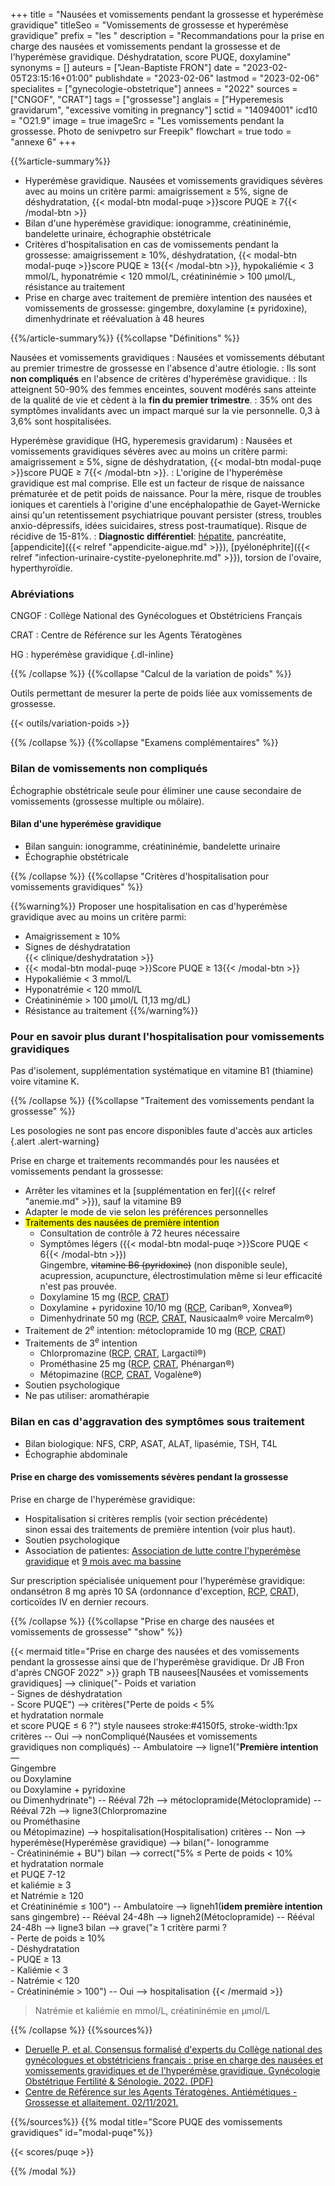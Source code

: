 +++
title = "Nausées et vomissements pendant la grossesse et hyperémèse gravidique"
titleSeo = "Vomissements de grossesse et hyperémèse gravidique"
prefix = "les "
description = "Recommandations pour la prise en charge des nausées et vomissements pendant la grossesse et de l'hyperémèse gravidique. Déshydratation, score PUQE, doxylamine"
synonyms = []
auteurs = ["Jean-Baptiste FRON"]
date = "2023-02-05T23:15:16+01:00"
publishdate = "2023-02-06"
lastmod = "2023-02-06"
specialites = ["gynecologie-obstetrique"]
annees = "2022"
sources = ["CNGOF", "CRAT"]
tags = ["grossesse"]
anglais = ["Hyperemesis gravidarum", "excessive vomiting in pregnancy"]
sctid = "14094001"
icd10 = "O21.9"
image = true
imageSrc = "Les vomissements pendant la grossesse. Photo de senivpetro sur Freepik"
flowchart = true
todo = "annexe 6"
+++

{{%article-summary%}}

- Hyperémèse gravidique. Nausées et vomissements gravidiques sévères avec au moins un critère parmi: amaigrissement ≥ 5%, signe de déshydratation, {{< modal-btn modal-puqe >}}score PUQE ≥ 7{{< /modal-btn >}}
- Bilan d'une hyperémèse gravidique: ionogramme, créatininémie, bandelette urinaire, échographie obstétricale
- Critères d'hospitalisation en cas de vomissements pendant la grossesse: amaigrissement ≥ 10%, déshydratation, {{< modal-btn modal-puqe >}}score PUQE ≥ 13{{< /modal-btn >}}, hypokaliémie < 3 mmol/L, hyponatrémie < 120 mmol/L, créatininémie > 100 µmol/L, résistance au traitement
- Prise en charge avec traitement de première intention des nausées et vomissements de grossesse: gingembre, doxylamine (± pyridoxine), dimenhydrinate et réévaluation à 48 heures

{{%/article-summary%}}
{{%collapse "Définitions" %}}

Nausées et vomissements gravidiques
: Nausées et vomissements débutant au premier trimestre de grossesse en l'absence d'autre étiologie.
: Ils sont **non compliqués** en l'absence de critères d'hyperémèse gravidique.
: Ils atteignent 50-90% des femmes enceintes, souvent modérés sans atteinte de la qualité de vie et cèdent à la **fin du premier trimestre**.
: 35% ont des symptômes invalidants avec un impact marqué sur la vie personnelle. 0,3 à 3,6% sont hospitalisées.

Hyperémèse gravidique (HG, hyperemesis gravidarum)
: Nausées et vomissements gravidiques sévères avec au moins un critère parmi: amaigrissement ≥ 5%, signe de déshydratation, {{< modal-btn modal-puqe >}}score PUQE ≥ 7{{< /modal-btn >}}.
: L'origine de l'hyperémèse gravidique est mal comprise. Elle est un facteur de risque de naissance prématurée et de petit poids de naissance. Pour la mère, risque de troubles ioniques et carentiels à l'origine d'une encéphalopathie de Gayet-Wernicke ainsi qu'un retentissement psychiatrique pouvant persister (stress, troubles anxio-dépressifs, idées suicidaires, stress post-traumatique). Risque de récidive de 15-81%.
: **Diagnostic différentiel**: [hépatite](/tags/hepatite/), pancréatite, [appendicite]({{< relref "appendicite-aigue.md" >}}), [pyélonéphrite]({{< relref "infection-urinaire-cystite-pyelonephrite.md" >}}), torsion de l'ovaire, hyperthyroïdie.

### Abréviations

CNGOF
: Collège National des Gynécologues et Obstétriciens Français

CRAT
: Centre de Référence sur les Agents Tératogènes

HG
: hyperémèse gravidique
{.dl-inline}

{{% /collapse %}}
{{%collapse "Calcul de la variation de poids" %}}

Outils permettant de mesurer la perte de poids liée aux vomissements de grossesse.

{{< outils/variation-poids >}}

{{% /collapse %}}
{{%collapse "Examens complémentaires" %}}

### Bilan de vomissements non compliqués

Échographie obstétricale seule pour éliminer une cause secondaire de vomissements (grossesse multiple ou môlaire).

#### Bilan d'une hyperémèse gravidique

- Bilan sanguin: ionogramme, créatininémie, bandelette urinaire
- Échographie obstétricale

{{% /collapse %}}
{{%collapse "Critères d'hospitalisation pour vomissements gravidiques" %}}

{{%warning%}}
Proposer une hospitalisation en cas d'hyperémèse gravidique avec au moins un critère parmi:

- Amaigrissement ≥ 10%
- Signes de déshydratation  
  {{< clinique/deshydratation >}}
- {{< modal-btn modal-puqe >}}Score PUQE ≥ 13{{< /modal-btn >}}
- Hypokaliémie < 3 mmol/L
- Hyponatrémie < 120 mmol/L
- Créatininémie > 100 µmol/L (1,13 mg/dL)
- Résistance au traitement
{{%/warning%}}

### Pour en savoir plus durant l'hospitalisation pour vomissements gravidiques

Pas d'isolement, supplémentation systématique en vitamine B1 (thiamine) voire vitamine K.

{{% /collapse %}}
{{%collapse "Traitement des vomissements pendant la grossesse" %}}

Les posologies ne sont pas encore disponibles faute d'accès aux articles
{.alert .alert-warning}

Prise en charge et traitements recommandés pour les nausées et vomissements pendant la grossesse:

- Arrêter les vitamines et la [supplémentation en fer]({{< relref "anemie.md" >}}), sauf la vitamine B9
- Adapter le mode de vie selon les préférences personnelles
- <mark>Traitements des nausées de première intention</mark>
  - Consultation de contrôle à 72 heures nécessaire
  - Symptômes légers ({{< modal-btn modal-puqe >}}Score PUQE < 6{{< /modal-btn >}})  
    Gingembre, ~~vitamine B6 (pyridoxine)~~ (non disponible seule), acupression, acupuncture, électrostimulation même si leur efficacité n'est pas prouvée.
  - Doxylamine 15 mg ([RCP](https://base-donnees-publique.medicaments.gouv.fr/affichageDoc.php?specid=64741955&typedoc=R), [CRAT](http://lecrat.fr/articleSearch.php?id_groupe=12))
  - Doxylamine + pyridoxine 10/10 mg ([RCP](https://base-donnees-publique.medicaments.gouv.fr/affichageDoc.php?specid=61447165&typedoc=R), Cariban®, Xonvea®)
  - Dimenhydrinate 50 mg ([RCP](https://base-donnees-publique.medicaments.gouv.fr/affichageDoc.php?specid=60173964&typedoc=R), [CRAT](http://lecrat.fr/articleSearchSaisie.php?recherche=Dimenhydrinate), Nausicaalm® voire Mercalm®)
- Traitement de 2<sup>e</sup> intention: métoclopramide 10 mg ([RCP](https://base-donnees-publique.medicaments.gouv.fr/affichageDoc.php?specid=63177843&typedoc=R), [CRAT](http://lecrat.fr/spip.php?page=article&id_article=57))
- Traitements de 3<sup>e</sup> intention
  - Chlorpromazine ([RCP](https://base-donnees-publique.medicaments.gouv.fr/affichageDoc.php?specid=65676987&typedoc=R), [CRAT](http://lecrat.fr/spip.php?page=article&id_article=116), Largactil®)
  - Prométhasine 25 mg ([RCP](https://base-donnees-publique.medicaments.gouv.fr/affichageDoc.php?specid=69764032&typedoc=R), [CRAT](http://lecrat.fr/spip.php?page=article&id_article=213), Phénargan®)
  - Métopimazine ([RCP](https://base-donnees-publique.medicaments.gouv.fr/affichageDoc.php?specid=69503737&typedoc=R), [CRAT](http://lecrat.fr/spip.php?page=article&id_article=58), Vogalène®)
- Soutien psychologique
- Ne pas utiliser: aromathérapie

### Bilan en cas d'aggravation des symptômes sous traitement

- Bilan biologique: NFS, CRP, ASAT, ALAT, lipasémie, TSH, T4L
- Échographie abdominale

#### Prise en charge des vomissements sévères pendant la grossesse

Prise en charge de l'hyperémèse gravidique:

- Hospitalisation si critères remplis (voir section précédente)  
  sinon essai des traitements de première intention (voir plus haut).
- Soutien psychologique
- Association de patientes: [Association de lutte contre l'hyperémèse gravidique](https://www.associationhg.fr) et [9 mois avec ma bassine](https://www.facebook.com/9moisavecmabassine/)

Sur prescription spécialisée uniquement pour l'hyperémèse gravidique: ondansétron 8 mg après 10 SA (ordonnance d'exception, [RCP](https://base-donnees-publique.medicaments.gouv.fr/affichageDoc.php?specid=64961378&typedoc=R), [CRAT](http://lecrat.fr/articleSearchSaisie.php?recherche=ondansetron)), corticoïdes IV en dernier recours.

{{% /collapse %}}
{{%collapse "Prise en charge des nausées et vomissements de grossesse" "show" %}}

{{< mermaid title="Prise en charge des nausées et des vomissements pendant la grossesse ainsi que de l'hyperémèse gravidique. Dr JB Fron d'après CNGOF 2022" >}}
graph TB
  nausees[Nausées et vomissements gravidiques] --> clinique("- Poids et variation<br>- Signes de déshydratation<br>- Score PUQE") --> critères("Perte de poids &lt; 5%<br>et hydratation normale<br>et score PUQE ≤ 6 ?")
  style nausees stroke:#4150f5, stroke-width:1px
    critères -- Oui --> nonCompliqué(Nausées et vomissements<br>gravidiques non compliqués) -- Ambulatoire --> ligne1("<b>Première intention</b><br>—<br>Gingembre<br>ou Doxylamine<br>ou Doxylamine + pyridoxine<br>ou Dimenhydrinate") -- Rééval 72h --> métoclopramide(Métoclopramide) -- Rééval 72h --> ligne3(Chlorpromazine<br>ou Prométhasine<br>ou Métopimazine) --> hospitalisation(Hospitalisation)
    critères -- Non --> hyperémèse(Hyperémèse gravidique) --> bilan("- Ionogramme<br>- Créatininémie + BU")
      bilan --> correct("5% ≤ Perte de poids &lt; 10%<br>et hydratation normale<br>et PUQE 7-12<br>et kaliémie ≥ 3<br>et Natrémie ≥ 120<br>et Créatininémie ≤ 100") -- Ambulatoire --> ligneh1(<b>idem première intention</b><br>sans gingembre) -- Rééval 24-48h --> ligneh2(Métoclopramide) -- Rééval 24-48h --> ligne3
      bilan --> grave("≥ 1 critère parmi ?<br>- Perte de poids ≥ 10%<br>- Déshydratation<br>- PUQE ≥ 13<br>- Kaliémie &lt; 3<br>- Natrémie &lt; 120<br>- Créatininémie &gt; 100") -- Oui --> hospitalisation
{{< /mermaid >}}

> Natrémie et kaliémie en mmol/L, créatininémie en µmol/L

{{% /collapse %}}
{{%sources%}}

- [Deruelle P. et al. Consensus formalisé d'experts du Collège national des gynécologues et obstétriciens français : prise en charge des nausées et vomissements gravidiques et de l'hyperémèse gravidique. Gynécologie Obstétrique Fertilité & Sénologie. 2022. (PDF)](http://www.cngof.fr/pratiques-cliniques/recommandations-pour-la-pratique-clinique/apercu?path=RPC%2BCOLLEGE%252F2023%252FCFE-Nausees-et-vomissements-gravidiques-2022.pdf)
- [Centre de Référence sur les Agents Tératogènes. Antiémétiques - Grossesse et allaitement. 02/11/2021.](http://lecrat.fr/spip.php?page=article&id_article=133)

{{%/sources%}}
{{% modal title="Score PUQE des vomissements gravidiques" id="modal-puqe"%}}

{{< scores/puqe >}}

{{% /modal %}}
